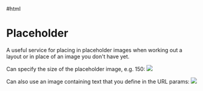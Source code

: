 #html 

# Placeholder
A useful service for placing in placeholder images when working out a layout or in place of an image you don't have yet.

Can specify the size of the placeholder image, e.g. 150:
<img src="https://via.placeholder.com/150">

Can also use an image containing text that you define in the URL params:
<img src="https://via.placeholder.com/728x90.png?text=This+is+just+like+magic!">